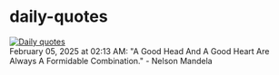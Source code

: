 # daily-quotes
[![Daily quotes](https://github.com/ceepu8/daily-quotes/actions/workflows/daily-quote.yml/badge.svg)](https://github.com/ceepu8/daily-quotes/actions/workflows/daily-quote.yml)<br/>
February 05, 2025 at 02:13 AM: "A Good Head And A Good Heart Are Always A Formidable Combination." - Nelson Mandela
